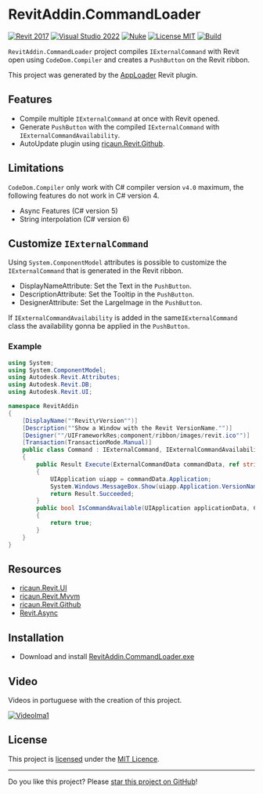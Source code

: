 # RevitAddin.CommandLoader

[![Revit 2017](https://img.shields.io/badge/Revit-2017+-blue.svg)](../..)
[![Visual Studio 2022](https://img.shields.io/badge/Visual%20Studio-2022-blue)](../..)
[![Nuke](https://img.shields.io/badge/Nuke-Build-blue)](https://nuke.build/)
[![License MIT](https://img.shields.io/badge/License-MIT-blue.svg)](LICENSE)
[![Build](../../actions/workflows/Build.yml/badge.svg)](../../actions)

`RevitAddin.CommandLoader` project compiles `IExternalCommand` with Revit open using `CodeDom.Compiler` and creates a `PushButton` on the Revit ribbon.

This project was generated by the [AppLoader](https://ricaun.com/apploader/) Revit plugin.

## Features

* Compile multiple `IExternalCommand` at once with Revit opened.
* Generate `PushButton` with the compiled `IExternalCommand` with `IExternalCommandAvailability`.
* AutoUpdate plugin using [ricaun.Revit.Github](https://github.com/ricaun-io/ricaun.Revit.Github).

## Limitations

`CodeDom.Compiler` only work with C# compiler version `v4.0` maximum, the following features do not work in C# version 4.
* Async Features (C# version 5)
* String interpolation (C# version 6)

## Customize `IExternalCommand`

Using `System.ComponentModel` attributes is possible to customize the `IExternalCommand` that is generated in the Revit ribbon.

* DisplayNameAttribute: Set the Text in the `PushButton`.
* DescriptionAttribute: Set the Tooltip in the `PushButton`.
* DesignerAttribute: Set the LargeImage in the `PushButton`.

If `IExternalCommandAvailability` is added in the same`IExternalCommand` class the availability gonna be applied in the `PushButton`.

### Example

```c#
using System;
using System.ComponentModel;
using Autodesk.Revit.Attributes;
using Autodesk.Revit.DB;
using Autodesk.Revit.UI;

namespace RevitAddin
{
    [DisplayName(""Revit\rVersion"")]
    [Description(""Show a Window with the Revit VersionName."")]
    [Designer(""/UIFrameworkRes;component/ribbon/images/revit.ico"")]
    [Transaction(TransactionMode.Manual)]
    public class Command : IExternalCommand, IExternalCommandAvailability
    {
        public Result Execute(ExternalCommandData commandData, ref string message, ElementSet elementSet)
        {
            UIApplication uiapp = commandData.Application;
            System.Windows.MessageBox.Show(uiapp.Application.VersionName);
            return Result.Succeeded;
        }
        public bool IsCommandAvailable(UIApplication applicationData, CategorySet selectedCategories)
        {
            return true;
        }
    }
}
```

## Resources
* [ricaun.Revit.UI](https://github.com/ricaun-io/ricaun.Revit.UI)
* [ricaun.Revit.Mvvm](https://github.com/ricaun-io/ricaun.Revit.Mvvm)
* [ricaun.Revit.Github](https://github.com/ricaun-io/ricaun.Revit.Github)
* [Revit.Async](https://github.com/KennanChan/Revit.Async)

## Installation

* Download and install [RevitAddin.CommandLoader.exe](../../releases/latest/download/RevitAddin.CommandLoader.zip)

## Video

Videos in portuguese with the creation of this project.

[![VideoIma1]][Video1]

## License

This project is [licensed](LICENSE) under the [MIT Licence](https://en.wikipedia.org/wiki/MIT_License).

---

Do you like this project? Please [star this project on GitHub](../../stargazers)!

[Video1]: https://youtu.be/4oVJWDRhrRs
[VideoIma1]: https://img.youtube.com/vi/4oVJWDRhrRs/mqdefault.jpg
